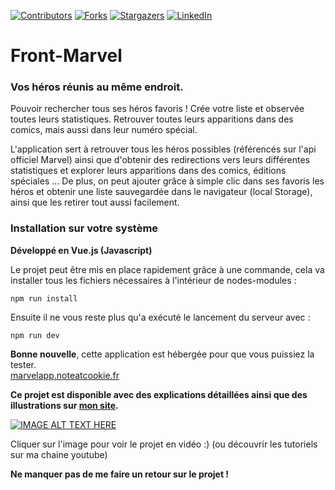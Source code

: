 
[![Contributors][contributors-shield]][contributors-url]
[![Forks][forks-shield]][forks-url]
[![Stargazers][stars-shield]][stars-url]
[![LinkedIn][linkedin-shield]][linkedin-url]

# Front-Marvel

### Vos héros réunis au même endroit.

Pouvoir rechercher tous ses héros favoris ! Crée votre liste et observée toutes leurs statistiques. Retrouver 
toutes leurs apparitions dans des comics, mais aussi dans leur numéro spécial.

L'application sert à retrouver tous les héros possibles (référencés sur l'api officiel Marvel) ainsi que d'obtenir 
des redirections vers leurs différentes statistiques et explorer leurs apparitions dans des comics, éditions spéciales ...
De plus, on peut ajouter grâce à simple clic dans ses favoris les héros et obtenir une liste sauvegardée dans le navigateur 
(local Storage), ainsi que les retirer tout aussi facilement.

### Installation sur votre système
**Développé en Vue.js (Javascript)** <br>

Le projet peut être mis en place rapidement grâce à une commande, cela va installer tous les fichiers nécessaires à l'intérieur 
de nodes-modules :
```
npm run install
```
Ensuite il ne vous reste plus qu'a exécuté le lancement du serveur avec :
```
npm run dev
```

**Bonne nouvelle**, cette application est hébergée pour que vous puissiez la tester.<br>
[marvelapp.noteatcookie.fr](marvelapp.noteatcookie.fr)

**Ce projet est disponible avec des explications détaillées ainsi que des illustrations sur [mon site](https://www.rollet-raphael.com/project).**

[![IMAGE ALT TEXT HERE](https://img.youtube.com/vi/Cn_GSPjGlUk/0.jpg)](https://www.youtube.com/watch?v=Cn_GSPjGlUk)
<br>

Cliquer sur l'image pour voir le projet en vidéo :) (ou découvrir les tutoriels sur ma chaine youtube)

**Ne manquer pas de me faire un retour sur le projet !**


<!-- MARKDOWN LINKS & IMAGES -->
<!-- https://www.markdownguide.org/basic-syntax/#reference-style-links -->
[contributors-shield]: https://img.shields.io/github/contributors/deeluxe74/front-marvel.svg?style=for-the-badge
[contributors-url]: https://github.com/deeluxe74/front-marvel/graphs/contributors
[forks-shield]: https://img.shields.io/github/forks/deeluxe74/front-marvel.svg?style=for-the-badge
[forks-url]: https://github.com/deeluxe74/front-marvel/network/members
[stars-shield]: https://img.shields.io/github/stars/deeluxe74/front-marvel.svg?style=for-the-badge
[stars-url]: https://github.com/deeluxe74/front-marvel/stargazers

[linkedin-shield]: https://img.shields.io/badge/-LinkedIn-black.svg?style=for-the-badge&logo=linkedin&colorB=555
[linkedin-url]: https://www.linkedin.com/in/rollet-raphael/
[product-screenshot]: images/screenshot.png
